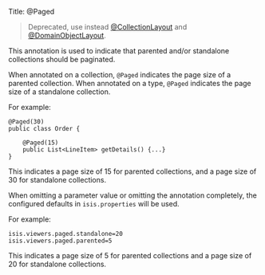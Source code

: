 Title: @Paged

> Deprecated, use instead [@CollectionLayout](./CollectionLayout.html) and [@DomainObjectLayout](./DomainObjectLayout.html).

This annotation is used to indicate that parented and/or standalone
collections should be paginated.

When annotated on a collection, `@Paged` indicates the page size of a
parented collection. When annotated on a type, `@Paged` indicates the page
size of a standalone collection.

For example:

    @Paged(30)
    public class Order {

        @Paged(15)
        public List<LineItem> getDetails() {...}
    }

This indicates a page size of 15 for parented collections, and a page
size of 30 for standalone collections.

When omitting a parameter value or omitting the annotation completely,
the configured defaults in `isis.properties` will be used.

For example:

    isis.viewers.paged.standalone=20
    isis.viewers.paged.parented=5

This indicates a page size of 5 for parented collections and a page size
of 20 for standalone collections.
